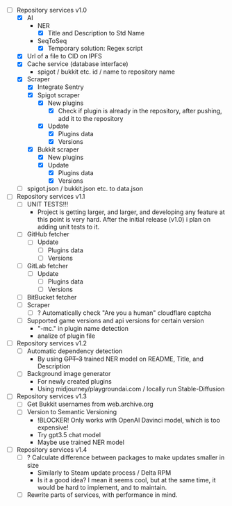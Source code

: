 - [ ] Repository services v1.0
	- [x] AI
		- NER
			- [x] Title and Description to Std Name
		- SeqToSeq
			- [x] Temporary solution: Regex script
	- [x] Url of a file to CID on IPFS
	- [x] Cache service (database interface)
		- spigot / bukkit etc. id / name to repository name
	- [x] Scraper
		- [x] Integrate Sentry
		- [x] Spigot scraper
			- [x] New plugins
				- [x] Check if plugin is already in the repository, after pushing, add it to the repository
			- [x] Update
				- [x] Plugins data
				- [x] Versions
		- [x] Bukkit scraper
			- [x] New plugins
			- [x] Update
				- [x] Plugins data
				- [x] Versions
	- [ ] spigot.json / bukkit.json etc. to data.json
- [ ] Repository services v1.1
	- [ ] UNIT TESTS!!!
		- Project is getting larger, and larger, and developing any feature at this point is very hard. After the initial release (v1.0) i plan on adding unit tests to it.
	- [ ] GitHub fetcher
		- [ ] Update
			- [ ] Plugins data
			- [ ] Versions
	- [ ] GitLab fetcher
		- [ ] Update
			- [ ] Plugins data
			- [ ] Versions
	- [ ] BitBucket fetcher
	- [ ] Scraper
		- [ ] ? Automatically check "Are you a human" cloudflare captcha
	- [ ] Supported game versions and api versions for certain version
		- "-mc." in plugin name detection
		- analize of plugin file
- [ ] Repository services v1.2
	- [ ] Automatic dependency detection
		- By using ~~GPT-3~~ trained NER model on README, Title, and Description
	- [ ] Background image generator
		- For newly created plugins
		- Using midjourney/playgroundai.com / locally run Stable-Diffusion
- [ ] Repository services v1.3
	- [ ] Get Bukkit usernames from web.archive.org
	- [ ] Version to Semantic Versioning
		- !BLOCKER! Only works with OpenAI Davinci model, which is too expensive!
		- Try gpt3.5 chat model
		- Maybe use trained NER model
- [ ] Repository services v1.4
	- [ ] ? Calculate difference between packages to make updates smaller in size
		- Similarly to Steam update process / Delta RPM
		- Is it a good idea? I mean it seems cool, but at the same time, it would be hard to implement, and to maintain.
	- [ ] Rewrite parts of services, with performance in mind.